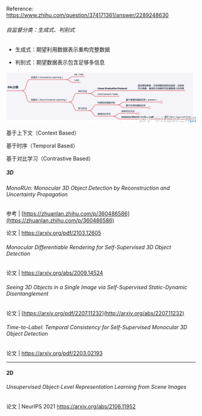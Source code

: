 Reference: https://www.zhihu.com/question/374171361/answer/2289248630

###### 自监督分类：生成式、判别式

- 生成式：期望利用数据表示重构完整数据

- 判别式：期望数据表示包含足够多信息

![](assets/2022-08-01-09-46-04-2022-08-01%2009-45-45%20的屏幕截图.png)





基于上下文（Context Based）

基于时序（Temporal Based）

基于对比学习（Contrastive Based）

##### 3D

###### MonoRUn: Monocular 3D Object Detection by Reconstruction and Uncertainty Propagation

参考 | [https://zhuanlan.zhihu.com/p/360486586](https://zhuanlan.zhihu.com/p/360486586)

论文 | https://arxiv.org/pdf/2103.12605

###### Monocular Differentiable Rendering for Self-Supervised 3D Object Detection

论文 | https://arxiv.org/abs/2009.14524

###### Seeing 3D Objects in a Single Image via Self-Supervised Static-Dynamic Disentanglement

论文 | [https://arxiv.org/pdf/2207.11232](http://arxiv.org/abs/2207.11232)

###### Time-to-Label: Temporal Consistency for Self-Supervised Monocular  3D Object Detection

论文 | https://arxiv.org/pdf/2203.02193

---

#### 2D

###### Unsupervised Object-Level Representation Learning from Scene Images

论文 | NeurIPS 2021 https://arxiv.org/abs/2106.11952
